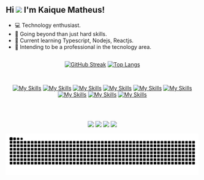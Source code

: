 ## Hi <img src="https://raw.githubusercontent.com/kaueMarques/kaueMarques/master/hi.gif" height="24px"> I'm Kaique Matheus!

<ul>

<li>💻 Technology enthusiast.
<li>🎯 Going beyond than just hard skills.
<li>🥇 Current learning Typescript, Nodejs, Reactjs.
<li>🚀 Intending to be a professional in the tecnology area.

</ul>

##

<div align="center">

[![GitHub Streak](http://github-readme-streak-stats.herokuapp.com?user=KaiqueMCR&theme=tokyonight&hide_border=true&date_format=M%20j%5B%2C%20Y%5D)](https://git.io/streak-stats)
[![Top Langs](https://github-readme-stats.vercel.app/api/top-langs/?username=KaiqueMCR&layout=compact&theme=tokyonight&hide_border=true)](https://github.com/anuraghazra/github-readme-stats)

</div> 

<div style="display: inline_block" align="center"><br>

[![My Skills](https://skillicons.dev/icons?i=html)](https://html.com/)
[![My Skills](https://skillicons.dev/icons?i=css)](https://www.w3.org/Style/CSS/Overview.en.html)
[![My Skills](https://skillicons.dev/icons?i=javascript)](https://www.javascript.com/)
[![My Skills](https://skillicons.dev/icons?i=typescript)](https://www.typescriptlang.org/)
[![My Skills](https://skillicons.dev/icons?i=sass)](https://sass-lang.com/)
[![My Skills](https://skillicons.dev/icons?i=firebase)](https://firebase.google.com/)
[![My Skills](https://skillicons.dev/icons?i=jquery)](https://jquery.com/)
[![My Skills](https://skillicons.dev/icons?i=nodejs)](https://nodejs.org/en/)
[![My Skills](https://skillicons.dev/icons?i=mongo)](https://www.mongodb.com/)

</div>
  
##
  
<br>
  
<div align="center"> 
    
<a href="https://www.instagram.com/ikie_math/" target="_blank"><img src="https://img.shields.io/badge/Instagram-E4405F?style=for-the-badge&logo=instagram&logoColor=white" target="_blank"></a>
<a href = "mailto:kaiquedev404@gmail.com"><img src="https://img.shields.io/badge/-Gmail-%23333?style=for-the-badge&logo=gmail&logoColor=white" target="_blank"></a>
<a href="https://www.linkedin.com/in/kaique-matheus-9b0ab2236/" target="_blank"><img src="https://img.shields.io/badge/-LinkedIn-%230077B5?style=for-the-badge&logo=linkedin&logoColor=white" target="_blank"></a> 
<a href="https://twitter.com/kaiquedev" target="_blank"><img src="https://img.shields.io/badge/Twitter-1DA1F2?style=for-the-badge&logo=twitter&logoColor=white"></a>
  
![Snake animation](https://github.com/KaiqueMCR/KaiqueMCR/blob/output/github-contribution-grid-snake.svg)

</div>
